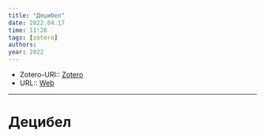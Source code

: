 ```yaml
---
title: "Децибел"
date: 2022.04.17
time: 11:28
tags: [zotero]
authors: 
year: 2022
---
```


- Zotero-URI:: [Zotero](zotero://select/items/@Decibel2022)
- URL:: [Web](https://ru.wikipedia.org/w/index.php?title=%D0%94%D0%B5%D1%86%D0%B8%D0%B1%D0%B5%D0%BB&oldid=120906564)

---

# Децибел

